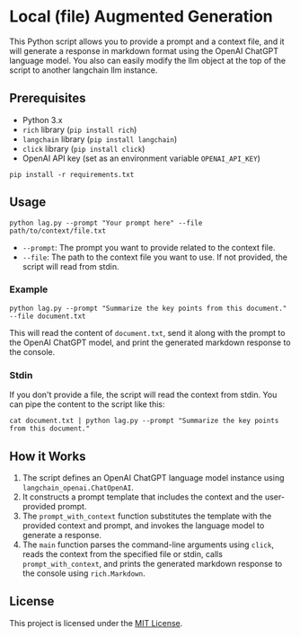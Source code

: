 # Local (file) Augmented Generation

This Python script allows you to provide a prompt and a context file, and it will generate a response in markdown format using the OpenAI ChatGPT language model. You  also can easily modify the llm object at the top of the script to another langchain llm instance.

## Prerequisites
- Python 3.x
- `rich` library (`pip install rich`)
- `langchain` library (`pip install langchain`)
- `click` library (`pip install click`)
- OpenAI API key (set as an environment variable `OPENAI_API_KEY`)
```
pip install -r requirements.txt
```

## Usage

```
python lag.py --prompt "Your prompt here" --file path/to/context/file.txt
```

- `--prompt`: The prompt you want to provide related to the context file.
- `--file`: The path to the context file you want to use. If not provided, the script will read from stdin.

### Example

```
python lag.py --prompt "Summarize the key points from this document." --file document.txt
```

This will read the content of `document.txt`, send it along with the prompt to the OpenAI ChatGPT model, and print the generated markdown response to the console.

### Stdin

If you don't provide a file, the script will read the context from stdin. You can pipe the content to the script like this:

```
cat document.txt | python lag.py --prompt "Summarize the key points from this document."
```

## How it Works

1. The script defines an OpenAI ChatGPT language model instance using `langchain_openai.ChatOpenAI`.
2. It constructs a prompt template that includes the context and the user-provided prompt.
3. The `prompt_with_context` function substitutes the template with the provided context and prompt, and invokes the language model to generate a response.
4. The `main` function parses the command-line arguments using `click`, reads the context from the specified file or stdin, calls `prompt_with_context`, and prints the generated markdown response to the console using `rich.Markdown`.

## License

This project is licensed under the [MIT License](LICENSE).
